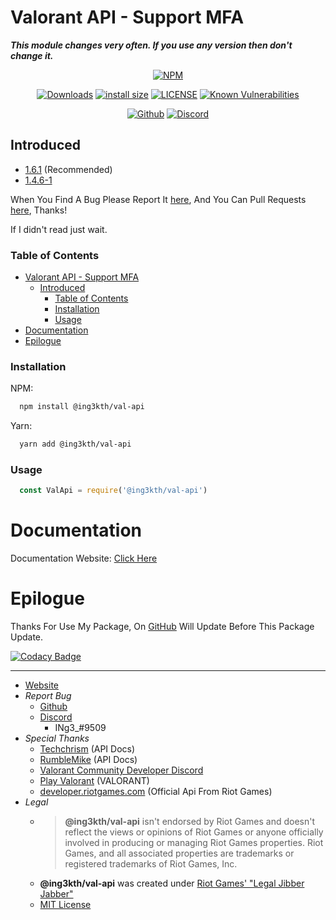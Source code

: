 # Valorant API - Support MFA

***This module changes very often. If you use any version then don't change it.***

<!-- Main -->
<div align="center">

  [![NPM](https://nodei.co/npm/@ing3kth/val-api.png)](https://nodei.co/npm/@ing3kth/val-api)

   [![Downloads](https://badgen.net/npm/dt/@ing3kth/val-api?icon=npm)](https://www.npmjs.com/package/@ing3kth/val-api)
   [![install size](https://packagephobia.com/badge?p=@ing3kth/val-api)](https://packagephobia.com/result?p=@ing3kth/val-api)
   [![LICENSE](https://badgen.net/badge/license/MIT/blue)](https://github.com/KTNG-3/valorant-api/blob/main/LICENSE)
   [![Known Vulnerabilities](https://snyk.io/test/npm/@ing3kth/val-api/badge.svg)](https://snyk.io/test/npm/@ing3kth/val-api)

   [![Github](https://badgen.net/badge/icon/github?icon=github&label)](https://github.com/KTNG-3/valorant-api)
   [![Discord](https://badgen.net/badge/icon/discord?icon=discord&label)](https://discord.gg/pbyWbUYjyt)

</div>

## Introduced

- [1.6.1](https://www.npmjs.com/package/@ing3kth/val-api/v/1.6.1) (Recommended)
- [1.4.6-1](https://www.npmjs.com/package/@ing3kth/val-api/v/1.4.6-1)

When You Find A Bug Please Report It [here](https://github.com/KTNG-3/valorant-api/issues), And You Can Pull Requests [here](https://github.com/KTNG-3/valorant-api/pulls), Thanks!

If I didn't read just wait.

### Table of Contents

- [Valorant API - Support MFA](#valorant-api---support-mfa)
  - [Introduced](#introduced)
    - [Table of Contents](#table-of-contents)
    - [Installation](#installation)
    - [Usage](#usage)
- [Documentation](#documentation)
- [Epilogue](#epilogue)

### Installation

NPM:

```bash
  npm install @ing3kth/val-api
```

Yarn:

```bash
  yarn add @ing3kth/val-api
```

### Usage

```javascript
  const ValApi = require('@ing3kth/val-api')
```

# Documentation

Documentation Website: [Click Here](https://ktng-3.github.io/val-api/docs.html)

# Epilogue

Thanks For Use My Package,
On [GitHub](https://github.com/KTNG-3/valorant-api) Will Update Before This Package Update.

[![Codacy Badge](https://app.codacy.com/project/badge/Grade/b3bd20059ade46e78a605bf6a0b1f1e1)](https://www.codacy.com/gh/KTNG-3/valorant-api/dashboard?utm_source=github.com&amp;utm_medium=referral&amp;utm_content=KTNG-3/valorant-api&amp;utm_campaign=Badge_Grade)

***

- [Website](https://ingkth.wordpress.com/)
- *Report Bug*
  - [Github](https://github.com/KTNG-3/valorant-api/issues)
  - [Discord](https://discord.gg/pbyWbUYjyt)
    - INg3_#9509
- *Special Thanks*
  - [Techchrism](https://github.com/techchrism/valorant-api-docs) (API Docs)
  - [RumbleMike](https://github.com/RumbleMike/ValorantClientAPI) (API Docs)
  - [Valorant Community Developer Discord](https://discord.gg/sCgvpXJfEE)
  - [Play Valorant](https://playvalorant.com/) (VALORANT)
  - [developer.riotgames.com](https://developer.riotgames.com/) (Official Api From Riot Games)
- *Legal*
  - >**@ing3kth/val-api** isn't endorsed by Riot Games and doesn't reflect the views or opinions of Riot Games or anyone officially involved in producing or managing Riot Games properties. Riot Games, and all associated properties are trademarks or registered trademarks of Riot Games, Inc.
  - **@ing3kth/val-api** was created under [Riot Games' "Legal Jibber Jabber"](https://www.riotgames.com/en/legal)
  - [MIT License](https://github.com/KTNG-3/valorant-api/blob/main/LICENSE)